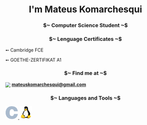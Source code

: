 <h1 align="center">I'm Mateus Komarchesqui</h1>
<h3 align="center">$~ Computer Science Student ~$</h3>

<h3 align="center">$~ Lenguage Certificates ~$</h3>
➻ Cambridge FCE
  
➻ GOETHE-ZERTIFIKAT A1  

<h3 align="center">$~ Find me at ~$</h3>

<a href="https://github.com/MateusKomarchesqui" target="blank"><img align="center" src="https://cdn.worldvectorlogo.com/logos/official-gmail-icon-2020-.svg" alt=" " height="30" width="40" /></a>
**mateuskomarchesqui@gmail.com**

<h3 align="center">$~ Languages and Tools ~$</h3>
<p align="left"> <a href="https://www.cprogramming.com/" target="_blank"> <img src="https://raw.githubusercontent.com/devicons/devicon/master/icons/c/c-original.svg" alt="c" width="40" height="40"/> </a> <a href="https://www.linux.org/" target="_blank"> <img src="https://raw.githubusercontent.com/devicons/devicon/master/icons/linux/linux-original.svg" alt="linux" width="40" height="40"/> </a> </p>
